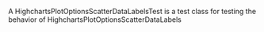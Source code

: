 A HighchartsPlotOptionsScatterDataLabelsTest is a test class for testing the behavior of HighchartsPlotOptionsScatterDataLabels